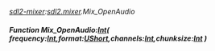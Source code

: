 _[sdl2-mixer](../../modules/sdl2-mixer/sdl2-mixer-module.md):[sdl2.mixer](../../modules/sdl2/sdl2-mixer.md).Mix\_OpenAudio_
##### Function Mix\_OpenAudio:[Int](../../modules/wonkey/wonkey-types-int.md)( frequency:[Int](../../modules/wonkey/wonkey-types-int.md),format:[UShort](../../modules/wonkey/wonkey-types-ushort.md),channels:[Int](../../modules/wonkey/wonkey-types-int.md),chunksize:[Int](../../modules/wonkey/wonkey-types-int.md) )
